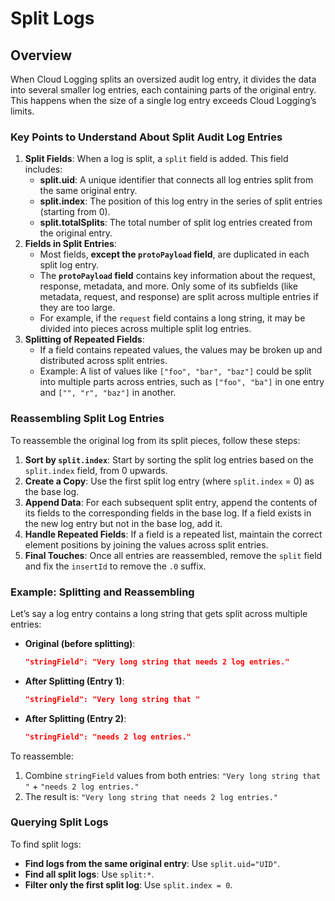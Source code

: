 # Split Logs

## Overview

When Cloud Logging splits an oversized audit log entry, it divides the data into several smaller log entries, each containing parts of the original entry. This happens when the size of a single log entry exceeds Cloud Logging’s limits.

### Key Points to Understand About Split Audit Log Entries

1. **Split Fields**: When a log is split, a `split` field is added. This field includes:
   * **split.uid**: A unique identifier that connects all log entries split from the same original entry.
   * **split.index**: The position of this log entry in the series of split entries (starting from 0).
   * **split.totalSplits**: The total number of split log entries created from the original entry.
2. **Fields in Split Entries**:
   * Most fields, **except the `protoPayload` field**, are duplicated in each split log entry.
   * The **`protoPayload` field** contains key information about the request, response, metadata, and more. Only some of its subfields (like metadata, request, and response) are split across multiple entries if they are too large.
   * For example, if the `request` field contains a long string, it may be divided into pieces across multiple split log entries.
3. **Splitting of Repeated Fields**:
   * If a field contains repeated values, the values may be broken up and distributed across split entries.
   * Example: A list of values like `["foo", "bar", "baz"]` could be split into multiple parts across entries, such as `["foo", "ba"]` in one entry and `["", "r", "baz"]` in another.

### Reassembling Split Log Entries

To reassemble the original log from its split pieces, follow these steps:

1. **Sort by `split.index`**: Start by sorting the split log entries based on the `split.index` field, from 0 upwards.
2. **Create a Copy**: Use the first split log entry (where `split.index` = 0) as the base log.
3. **Append Data**: For each subsequent split entry, append the contents of its fields to the corresponding fields in the base log. If a field exists in the new log entry but not in the base log, add it.
4. **Handle Repeated Fields**: If a field is a repeated list, maintain the correct element positions by joining the values across split entries.
5. **Final Touches**: Once all entries are reassembled, remove the `split` field and fix the `insertId` to remove the `.0` suffix.

### Example: Splitting and Reassembling

Let’s say a log entry contains a long string that gets split across multiple entries:

*   **Original (before splitting)**:

    ```json
    "stringField": "Very long string that needs 2 log entries."
    ```
*   **After Splitting (Entry 1)**:

    ```json
    "stringField": "Very long string that "
    ```
*   **After Splitting (Entry 2)**:

    ```json
    "stringField": "needs 2 log entries."
    ```

To reassemble:

1. Combine `stringField` values from both entries: `"Very long string that "` + `"needs 2 log entries."`
2. The result is: `"Very long string that needs 2 log entries."`

### Querying Split Logs

To find split logs:

* **Find logs from the same original entry**: Use `split.uid="UID"`.
* **Find all split logs**: Use `split:*`.
* **Filter only the first split log**: Use `split.index = 0`.
